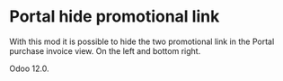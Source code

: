 Portal hide promotional link
============================

With this mod it is possible to hide the two promotional link 
in the Portal purchase invoice view. On
the left and bottom right.

Odoo 12.0.